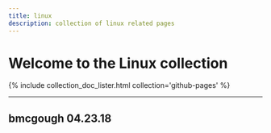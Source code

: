 ```yaml
---
title: linux
description: collection of linux related pages
---
```


# Welcome to the Linux collection

{% include collection_doc_lister.html collection='github-pages' %}

---
bmcgough 04.23.18
---
